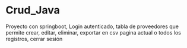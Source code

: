 # Crud_Java
Proyecto con springboot, Login autenticado, tabla de proveedores que permite crear, editar, eliminar, exportar en csv pagina actual o todos los registros, cerrar sesión 
